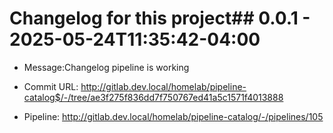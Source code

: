 # Changelog for this project## 0.0.1 - 2025-05-24T11:35:42-04:00
- Message:Changelog pipeline is working

- Commit URL: http://gitlab.dev.local/homelab/pipeline-catalog$/-/tree/ae3f275f836dd7f750767ed41a5c1571f4013888
- Pipeline: http://gitlab.dev.local/homelab/pipeline-catalog/-/pipelines/105
